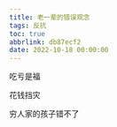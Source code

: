 ```yaml
---
title: 老一辈的错误观念
tags: 反抗
toc: true
abbrlink: db87ecf2
date: 2022-10-18 00:00:00
---
```


<!--more--> 

吃亏是福

花钱挡灾

穷人家的孩子错不了
